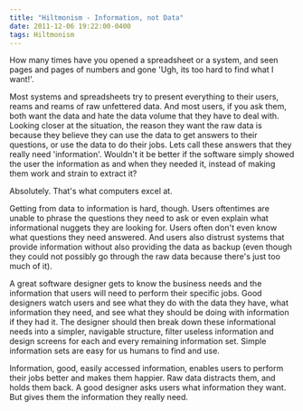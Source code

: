 ```yaml
---
title: "Hiltmonism - Information, not Data"
date: 2011-12-06 19:22:00-0400
tags: Hiltmonism
---
```


How many times have you opened a spreadsheet or a system, and seen pages and pages of numbers and gone 'Ugh, its too hard to find what I want!'. 

Most systems and spreadsheets try to present everything to their users, reams and reams of raw unfettered data. And most users, if you ask them, both want the data and hate the data volume that they have to deal with. Looking closer at the situation, the reason they want the raw data is because they believe they can use the data to get answers to their questions, or use the data to do their jobs. Lets call these answers that they really need 'information'.  Wouldn't it be better if the software simply showed the user the information as and when they needed it, instead of making them work and strain to extract it?

Absolutely. That's what computers excel at.

Getting from data to information is hard, though. Users oftentimes are unable to phrase the questions they need to ask or even explain what informational nuggets they are looking for. Users often don't even know what questions they need answered. And users also distrust systems that provide information without also providing the data as backup (even though they could not possibly go through the raw data because there's just too much of it).

A great software designer gets to know the business needs and the information that users will need to perform their specific jobs. Good designers watch users and see what they do with the data they have, what information they need, and see what they should be doing with information if they had it. The designer should then break down these informational needs into a simpler, navigable structure, filter useless information and design screens for each and every remaining information set. Simple information sets are easy for us humans to find and use.

Information, good, easily accessed information, enables users to perform their jobs better and makes them happier.  Raw data distracts them, and holds them back. A good designer asks users what information they want. But gives them the information they really need.
